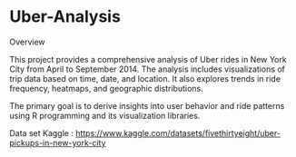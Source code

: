 # Uber-Analysis

Overview

This project provides a comprehensive analysis of Uber rides in New York City from April to September 2014. The analysis includes visualizations of trip data based on time, date, and location. It also explores trends in ride frequency, heatmaps, and geographic distributions.

The primary goal is to derive insights into user behavior and ride patterns using R programming and its visualization libraries.


Data set
Kaggle :  https://www.kaggle.com/datasets/fivethirtyeight/uber-pickups-in-new-york-city
